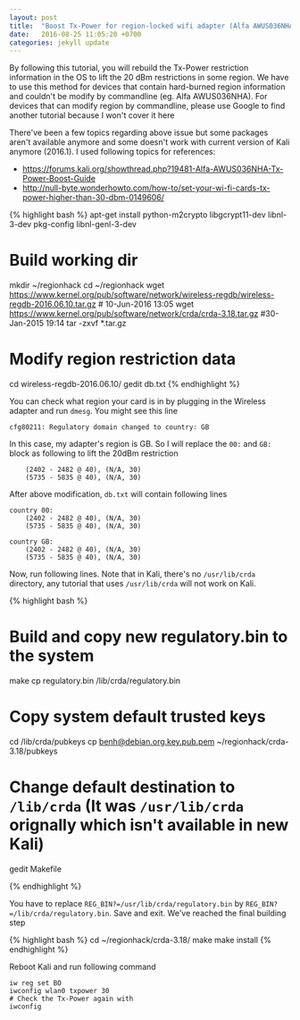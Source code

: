```yaml
---
layout: post
title:  "Boost Tx-Power for region-locked wifi adapter (Alfa AWUS036NHA)"
date:   2016-08-25 11:05:20 +0700
categories: jekyll update
---
```

By following this tutorial, you will rebuild the Tx-Power restriction information in the OS to lift the 20 dBm restrictions in some region. We have to use this method for devices that contain hard-burned region information and couldn't be modify by commandline (eg. Alfa AWUS036NHA). For devices that can modify region by commandline, please use Google to find another tutorial because I won't cover it here

There've been a few topics regarding above issue but some packages aren't available anymore and some doesn't work with current version of Kali anymore (2016.1). I used following topics for references:

- https://forums.kali.org/showthread.php?19481-Alfa-AWUS036NHA-Tx-Power-Boost-Guide
- http://null-byte.wonderhowto.com/how-to/set-your-wi-fi-cards-tx-power-higher-than-30-dbm-0149606/

{% highlight bash %}
apt-get install python-m2crypto libgcrypt11-dev libnl-3-dev pkg-config libnl-genl-3-dev

# Build working dir
mkdir ~/regionhack
cd ~/regionhack
wget https://www.kernel.org/pub/software/network/wireless-regdb/wireless-regdb-2016.06.10.tar.gz # 10-Jun-2016 13:05
wget https://www.kernel.org/pub/software/network/crda/crda-3.18.tar.gz #30-Jan-2015 19:14
tar -zxvf *.tar.gz

# Modify region restriction data
cd wireless-regdb-2016.06.10/
gedit db.txt
{% endhighlight %}

You can check what region your card is in by plugging in the Wireless adapter and run `dmesg`. You might see this line

```
cfg80211: Regulatory domain changed to country: GB
```

In this case, my adapter's region is GB. So I will replace the `00:` and `GB:` block as following to lift the 20dBm restriction 

```
	(2402 - 2482 @ 40), (N/A, 30)
	(5735 - 5835 @ 40), (N/A, 30)
```

After above modification, `db.txt` will contain following lines
```
country 00:
	(2402 - 2482 @ 40), (N/A, 30)
	(5735 - 5835 @ 40), (N/A, 30)
```

```
country GB:
	(2402 - 2482 @ 40), (N/A, 30)
	(5735 - 5835 @ 40), (N/A, 30)
```

Now, run following lines. Note that in Kali, there's no `/usr/lib/crda` directory, any tutorial that uses `/usr/lib/crda` will not work on Kali.

{% highlight bash %}

# Build and copy new regulatory.bin to the system
make
cp regulatory.bin /lib/crda/regulatory.bin

# Copy system default trusted keys
cd /lib/crda/pubkeys
cp benh@debian.org.key.pub.pem ~/regionhack/crda-3.18/pubkeys

# Change default destination to `/lib/crda` (It was `/usr/lib/crda` orignally which isn't available in new Kali)
gedit Makefile

{% endhighlight %}

You have to replace `REG_BIN?=/usr/lib/crda/regulatory.bin` by `REG_BIN?=/lib/crda/regulatory.bin`. Save and exit.
We've reached the final building step

{% highlight bash %}
cd ~/regionhack/crda-3.18/
make
make install
{% endhighlight %}

Reboot Kali and run following command

```
iw reg set BO
iwconfig wlan0 txpower 30
# Check the Tx-Power again with
iwconfig
```